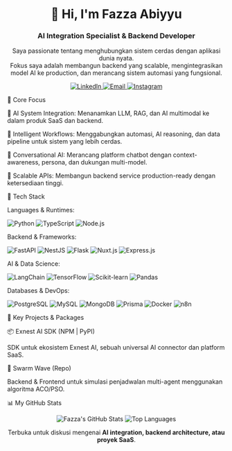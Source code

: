 <div align="center">

<h1>👋 Hi, I'm Fazza Abiyyu</h1>

<h3>AI Integration Specialist & Backend Developer</h3>

<p>
Saya passionate tentang menghubungkan sistem cerdas dengan aplikasi dunia nyata.
<br />
Fokus saya adalah membangun backend yang scalable, mengintegrasikan model AI ke production, dan merancang sistem automasi yang fungsional.
</p>

<!-- Social Badges -->

<p>
<a href="https://www.google.com/search?q=https://www.linkedin.com/in/fazza-abiyyu"> <!-- GANTI DENGAN LINKEDIN ANDA -->
<img src="https://www.google.com/search?q=https://img.shields.io/badge/LinkedIn-0A66C2%3Flogo%3Dlinkedin%26logoColor%3Dwhite" alt="LinkedIn"/>
</a>
<a href="mailto:fazza_abiyyu@qq.com">
<img src="https://img.shields.io/badge/Email-fazza__abiyyu%40qq.com-blue?logo=qq&logoColor=white" alt="Email"/>
</a>
<a href="https://instagram.com/fazza_abiyyu">
<img src="https://www.google.com/search?q=https://img.shields.io/badge/Instagram-E4405F%3Flogo%3Dinstagram%26logoColor%3Dwhite" alt="Instagram"/>
</a>
</p>
</div>

🎯 Core Focus

🔌 AI System Integration: Menanamkan LLM, RAG, dan AI multimodal ke dalam produk SaaS dan backend.

🧠 Intelligent Workflows: Menggabungkan automasi, AI reasoning, dan data pipeline untuk sistem yang lebih cerdas.

💬 Conversational AI: Merancang platform chatbot dengan context-awareness, persona, dan dukungan multi-model.

📡 Scalable APIs: Membangun backend service production-ready dengan ketersediaan tinggi.

🚀 Tech Stack

<div align="left">

Languages & Runtimes:

<p>
<img src="https://www.google.com/search?q=https://img.shields.io/badge/Python-3776AB%3Flogo%3Dpython%26logoColor%3Dwhite" alt="Python"/>
<img src="https://www.google.com/search?q=https://img.shields.io/badge/TypeScript-3178C6%3Flogo%3Dtypescript%26logoColor%3Dwhite" alt="TypeScript"/>
<img src="https://img.shields.io/badge/Node.js-339933?logo=node.js&logoColor=white" alt="Node.js"/>
</p>

Backend & Frameworks:

<p>
<img src="https://www.google.com/search?q=https://img.shields.io/badge/FastAPI-009688%3Flogo%3Dfastapi%26logoColor%3Dwhite" alt="FastAPI"/>
<img src="https://www.google.com/search?q=https://img.shields.io/badge/NestJS-E0234E%3Flogo%3Dnestjs%26logoColor%3Dwhite" alt="NestJS"/>
<img src="https://www.google.com/search?q=https://img.shields.io/badge/Flask-000000%3Flogo%3Dflask%26logoColor%3Dwhite" alt="Flask"/>
<img src="https://www.google.com/search?q=https://img.shields.io/badge/Nuxt.js-00DC82%3Flogo%3Dnuxt.js%26logoColor%3Dwhite" alt="Nuxt.js"/>
<img src="https://www.google.com/search?q=https://img.shields.io/badge/Express.js-000000%3Flogo%3Dexpress%26logoColor%3Dwhite" alt="Express.js"/>
</p>

AI & Data Science:

<p>
<img src="https://www.google.com/search?q=https://img.shields.io/badge/LangChain-FFFFFF%3Flogo%3Dlangchain%26logoColor%3Dblack" alt="LangChain"/>
<img src="https://www.google.com/search?q=https://img.shields.io/badge/TensorFlow-FF6F00%3Flogo%3Dtensorflow%26logoColor%3Dwhite" alt="TensorFlow"/>
<img src="https://www.google.com/search?q=https://img.shields.io/badge/Scikit--learn-F7931E%3Flogo%3Dscikit-learn%26logoColor%3Dwhite" alt="Scikit-learn"/>
<img src="https://www.google.com/search?q=https://img.shields.io/badge/Pandas-150458%3Flogo%3Dpandas%26logoColor%3Dwhite" alt="Pandas"/>
</p>

Databases & DevOps:

<p>
<img src="https://www.google.com/search?q=https://img.shields.io/badge/PostgreSQL-4169E1%3Flogo%3Dpostgresql%26logoColor%3Dwhite" alt="PostgreSQL"/>
<img src="https://www.google.com/search?q=https://img.shields.io/badge/MySQL-4479A1%3Flogo%3Dmysql%26logoColor%3Dwhite" alt="MySQL"/>
<img src="https://www.google.com/search?q=https://img.shields.io/badge/MongoDB-47A248%3Flogo%3Dmongodb%26logoColor%3Dwhite" alt="MongoDB"/>
<img src="https://www.google.com/search?q=https://img.shields.io/badge/Prisma-2D3748%3Flogo%3Dprisma%26logoColor%3Dwhite" alt="Prisma"/>
<img src="https://www.google.com/search?q=https://img.shields.io/badge/Docker-2496ED%3Flogo%3Ddocker%26logoColor%3Dwhite" alt="Docker"/>
<img src="https://www.google.com/search?q=https://img.shields.io/badge/n8n-1A1A1A%3Flogo%3Dn8n%26logoColor%3Dwhite" alt="n8n"/>
</p>
</div>

🔧 Key Projects & Packages

📦 Exnest AI SDK (NPM | PyPI)




 SDK untuk ekosistem Exnest AI, sebuah universal AI connector dan platform SaaS.

🌊 Swarm Wave (Repo)




 Backend & Frontend untuk simulasi penjadwalan multi-agent menggunakan algoritma ACO/PSO.

📊 My GitHub Stats

<p align="center">
<img src="https://www.google.com/search?q=https://github-readme-stats.vercel.app/api%3Fusername%3Dfazza-abiyyu%26show_icons%3Dtrue%26rank_icon%3Dgithub%26theme%3Dtokyonight" alt="Fazza's GitHub Stats" />





<img src="https://www.google.com/search?q=https://github-readme-stats.vercel.app/api/top-langs/%3Fusername%3Dfazza-abiyyu%26layout%3Dcompact%26theme%3Dtokyonight" alt="Top Languages" />
</p>

<p align="center">
Terbuka untuk diskusi mengenai <strong>AI integration, backend architecture, atau proyek SaaS</strong>.
</p>
